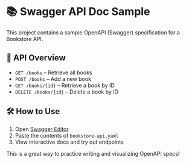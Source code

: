 # 📚 Swagger API Doc Sample

This project contains a sample OpenAPI (Swagger) specification for a Bookstore API.

## 📘 API Overview
- `GET /books` – Retrieve all books
- `POST /books` – Add a new book
- `GET /books/{id}` – Retrieve a book by ID
- `DELETE /books/{id}` – Delete a book by ID

## 🛠 How to Use
1. Open [Swagger Editor](https://editor.swagger.io)
2. Paste the contents of `bookstore-api.yaml`
3. View interactive docs and try out endpoints

This is a great way to practice writing and visualizing OpenAPI specs!
